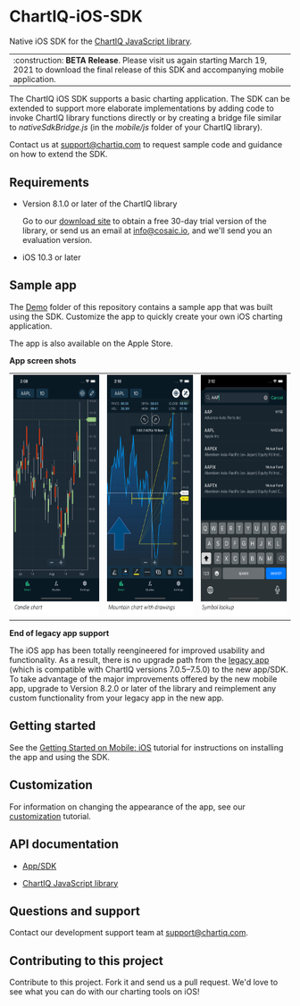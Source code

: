 # ChartIQ-iOS-SDK

Native iOS SDK for the [ChartIQ JavaScript library](https://documentation.chartiq.com).

<table>
  <tr>
    <td>:construction: <b>BETA Release</b>. Please visit us again starting March 19, 2021 to download the final release of this SDK and accompanying mobile application.</td>
  </tr>
</table>

The ChartIQ iOS SDK supports a basic charting application. The SDK can be extended to support more elaborate implementations by adding code to invoke ChartIQ library functions directly or by creating a bridge file similar to *nativeSdkBridge.js* (in the *mobile/js* folder of your ChartIQ library).

Contact us at <support@chartiq.com> to request sample code and guidance on how to extend the SDK.

## Requirements

- Version 8.1.0 or later of the ChartIQ library

  Go to our <a href="https://cosaic.io/chartiq-sdk-library-download/" target="_blank">download site</a> to obtain a free 30-day trial version of the library, or send us an email at <info@cosaic.io>, and we'll send you an evaluation version.

- iOS 10.3 or later

## Sample app

The [Demo](https://github.com/ChartIQ/ChartIQ-iOS-SDK/tree/master/Demo) folder of this repository contains a sample app that was built using the SDK. Customize the app to quickly create your own iOS charting application.

The app is also available on the Apple Store.

**App screen shots**

<table>
  <tr>
    <td><img src="https://github.com/ChartIQ/ChartIQ-iOS-SDK/blob/master/screenshots/Candle_Chart.png?raw=true" alt="Candle chart" width="200" height="433"/></td>
    <td><img src="https://github.com/ChartIQ/ChartIQ-iOS-SDK/blob/master/screenshots/Mountain_Chart_with_Drawings.png?raw=true" alt="Mountain chart with drawings" width="200" height="433"/></td>
    <td><img src="https://github.com/ChartIQ/ChartIQ-iOS-SDK/blob/master/screenshots/Symbol_Lookup.png?raw=true" alt="Symbol lookup" width="200" height="433"/></td>
  </tr>
</table>

**End of legacy app support**

The iOS app has been totally reengineered for improved usability and functionality. As a result, there is no upgrade path from the [legacy app](https://github.com/ChartIQ/Charting-Library---iOS-Sample-App-Legacy) (which is compatible with ChartIQ versions 7.0.5&ndash;7.5.0) to the new app/SDK. To take advantage of the major improvements offered by the new mobile app, upgrade to Version 8.2.0 or later of the library and reimplement any custom functionality from your legacy app in the new app.

## Getting started

See the [Getting Started on Mobile: iOS](https://documentation.chartiq.com/tutorial-Starting%20on%20iOS.html) tutorial for instructions on installing the app and using the SDK.

## Customization

For information on changing the appearance of the app, see our [customization](https://documentation.chartiq.com/tutorial-Mobile%20App%20Customization%20iOS.html) tutorial.

## API documentation

- [App/SDK](https://documentation.chartiq.com/ios-sdk)

- [ChartIQ JavaScript library](https://documentation.chartiq.com)

## Questions and support

Contact our development support team at <support@chartiq.com>.

## Contributing to this project

Contribute to this project. Fork it and send us a pull request. We'd love to see what you can do with our charting tools on iOS!
